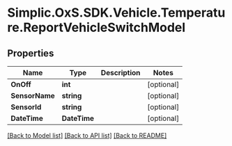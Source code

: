 # Simplic.OxS.SDK.Vehicle.Temperature.ReportVehicleSwitchModel

## Properties

Name | Type | Description | Notes
------------ | ------------- | ------------- | -------------
**OnOff** | **int** |  | [optional] 
**SensorName** | **string** |  | [optional] 
**SensorId** | **string** |  | [optional] 
**DateTime** | **DateTime** |  | [optional] 

[[Back to Model list]](../README.md#documentation-for-models) [[Back to API list]](../README.md#documentation-for-api-endpoints) [[Back to README]](../README.md)

